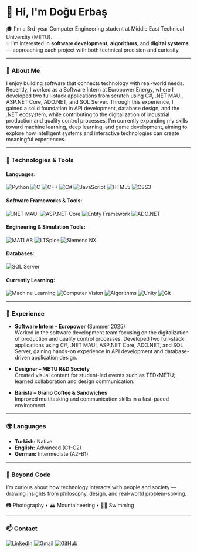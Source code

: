 # 👋 Hi, I'm Doğu Erbaş

🎓 I'm a 3rd-year Computer Engineering student at Middle East Technical University (METU).  
💡 I’m interested in **software development**, **algorithms**, and **digital systems** — approaching each project with both technical precision and curiosity.

---

### 🧠 About Me

I enjoy building software that connects technology with real-world needs.
Recently, I worked as a Software Intern at Europower Energy, where I developed two full-stack applications from scratch using C#, .NET MAUI, ASP.NET Core, ADO.NET, and SQL Server.
Through this experience, I gained a solid foundation in API development, database design, and the .NET ecosystem, while contributing to the digitalization of industrial production and quality control processes.
I'm currently expanding my skills toward machine learning, deep learning, and game development, aiming to explore how intelligent systems and interactive technologies can create meaningful experiences.

---

### 🧰 Technologies & Tools

#### **Languages:** 
![Python](https://img.shields.io/badge/Python-3776AB?style=for-the-badge&logo=python&logoColor=white) 
![C](https://img.shields.io/badge/C-00599C?style=for-the-badge&logo=c&logoColor=white) 
![C++](https://img.shields.io/badge/C++-00599C?style=for-the-badge&logo=cplusplus&logoColor=white) 
![C#](https://img.shields.io/badge/C%23-239120?style=for-the-badge&logo=csharp&logoColor=white) 
![JavaScript](https://img.shields.io/badge/JavaScript-F7DF1E?style=for-the-badge&logo=javascript&logoColor=black) 
![HTML5](https://img.shields.io/badge/HTML5-E34F26?style=for-the-badge&logo=html5&logoColor=white) 
![CSS3](https://img.shields.io/badge/CSS-1572B6?style=for-the-badge&logo=css&logoColor=white) 

#### **Software Frameworks & Tools:** 
![.NET MAUI](https://img.shields.io/badge/.NET%20MAUI-512BD4?style=for-the-badge&logo=dotnet&logoColor=white) 
![ASP.NET Core](https://img.shields.io/badge/ASP.NET%20Core-512BD4?style=for-the-badge&logo=dotnet&logoColor=white) 
![Entity Framework](https://img.shields.io/badge/Entity%20Framework-512BD4?style=for-the-badge&logo=dotnet&logoColor=white)
![ADO.NET](https://img.shields.io/badge/ADO.NET-512BD4?style=for-the-badge&logo=dotnet&logoColor=white) 

#### **Engineering & Simulation Tools:** 
![MATLAB](https://img.shields.io/badge/MATLAB-0076A8?style=for-the-badge&logo=mathworks&logoColor=white) 
![LTSpice](https://img.shields.io/badge/LTSpice-A4373A?style=for-the-badge&logo=analogdevices&logoColor=white) 
![Siemens NX](https://img.shields.io/badge/Siemens%20NX-009999?style=for-the-badge&logo=siemens&logoColor=white) 

#### **Databases:** 
![SQL Server](https://img.shields.io/badge/Microsoft%20SQL%20Server-CC2927?style=for-the-badge&logo=microsoftsqlserver&logoColor=white) 

#### **Currently Learning:** 
![Machine Learning](https://img.shields.io/badge/Machine%20Learning-102230?style=for-the-badge&logo=tensorflow&logoColor=orange)
![Computer Vision](https://img.shields.io/badge/Computer%20Vision-007ACC?style=for-the-badge&logo=opencv&logoColor=white)
![Algorithms](https://img.shields.io/badge/Algorithms-007ACC?style=for-the-badge&logo=codeforces&logoColor=white)
![Unity](https://img.shields.io/badge/Unity-000000?style=for-the-badge&logo=unity&logoColor=white) 
![Git](https://img.shields.io/badge/Git-F05032?style=for-the-badge&logo=git&logoColor=white) 

---

### 💼 Experience

- **Software Intern – Europower** (Summer 2025)  
  Worked in the software development team focusing on the digitalization of production and quality control processes.
  Developed two full-stack applications using C#, .NET MAUI, ASP.NET Core, ADO.NET, and SQL Server, gaining hands-on experience in API development and database-driven application design.

- **Designer – METU R&D Society**  
  Created visual content for student-led events such as TEDxMETU; learned collaboration and design communication.

- **Barista – Grano Coffee & Sandwiches**  
  Improved multitasking and communication skills in a fast-paced environment.

---

### 🌍 Languages

- **Turkish:** Native
- **English:** Advanced (C1–C2)  
- **German:** Intermediate (A2–B1)

---

### 🌱 Beyond Code
I’m curious about how technology interacts with people and society — drawing insights from philosophy, design, and real-world problem-solving.

📷 Photography • 🏔️ Mountaineering • 🏊‍♂️ Swimming  

---

### 📫 Contact
[![LinkedIn](https://img.shields.io/badge/LinkedIn-0A66C2?style=flat&logo=linkedin&logoColor=white)](https://www.linkedin.com/in/dogu-erbas/)
[![Gmail](https://img.shields.io/badge/Gmail-D14836?style=flat&logo=gmail&logoColor=white)](mailto:doguerbass@gmail.com)
[![GitHub](https://img.shields.io/badge/GitHub-181717?style=flat&logo=github&logoColor=white)](https://github.com/dou186f)
